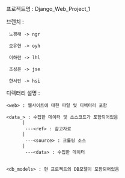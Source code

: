 프로젝트명 : Django_Web_Project_1

브랜치 :
	 
	 노경래 -> ngr
	 
	 오유현 -> oyh
	 
	 이하란 -> lhl
	 
	 조성은 -> jse
	 
	 한서인 -> hsi
	 

디렉터리 설명 :

	<web> : 웹사이트에 대한 파일 및 디렉터리 포함
	
	<data_> : 수집한 데이터 및 소스코드가 포함되어있음
	      |  	     
	       ---<ref> : 참고자료
	      |
	       ---<source> : 크롤링 소스
  	      |
	       ---<data> : 수집한 데이터


	<db_models> : 현 프로젝트의 DB모델이 포함되어있음
